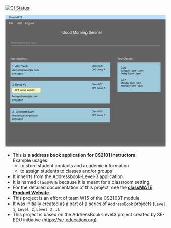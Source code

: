 [![CI Status](https://github.com/AY2122S1-CS2103T-W15-1/tp/actions/workflows/gradle.yml/badge.svg)](https://github.com/se-edu/addressbook-level3/actions)

![Ui](docs/images/Ui.png)

* This is **a address book application for CS2101 instructors**.<br>
  Example usages:
  * to store student contacts and academic information
  * to assign students to classes and/or groups
* It inherits from the Addressbook-Level-3 application.
* It is named `classMATE` because it is meant for a classroom setting.
* For the detailed documentation of this project, see the **[classMATE Product Website](https://ay2122s1-cs2103t-w15-1.github.io/tp/)**.
* This project is an effort of team W15 of the CS2103T module.
* It was initially created as a part of a series of `AddressBook` projects (`Level 1`, `Level 2`, `Level 3` ...).
* This project is based on the AddressBook-Level3 project created by SE-EDU initiative (https://se-education.org).
